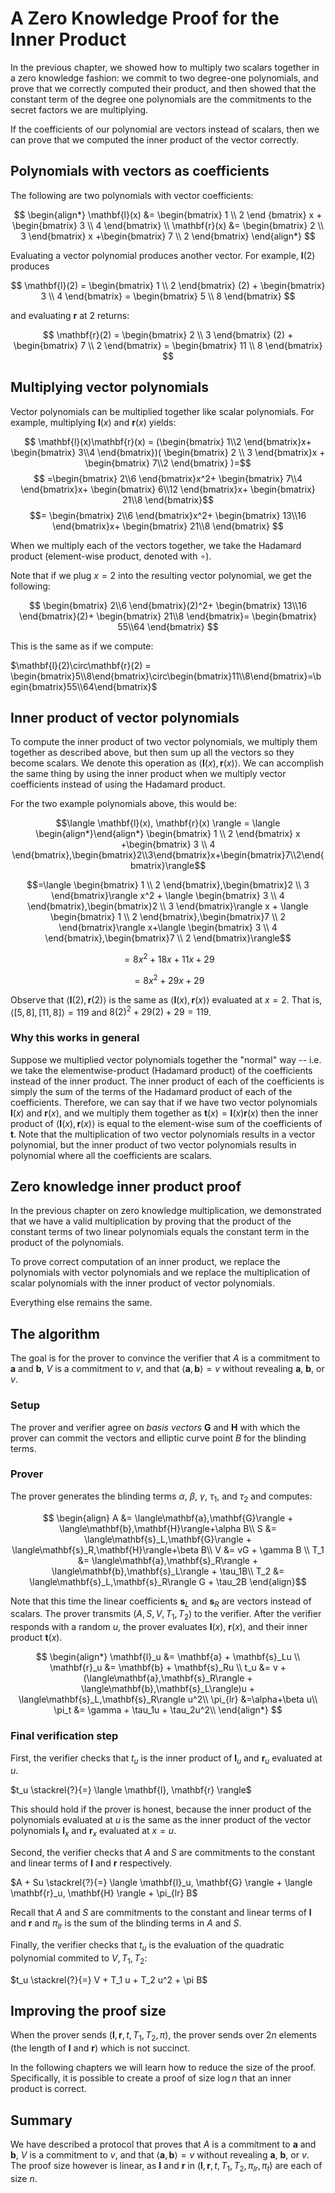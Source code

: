 # A Zero Knowledge Proof for the Inner Product

In the previous chapter, we showed how to multiply two scalars together in a zero knowledge fashion: we commit to two degree-one polynomials, and prove that we correctly computed their product, and then showed that the constant term of the degree one polynomials are the commitments to the secret factors we are multiplying.

If the coefficients of our polynomial are vectors instead of scalars, then we can prove that we computed the inner product of the vector correctly.

## Polynomials with vectors as coefficients
The following are two polynomials with vector coefficients:

$$
\begin{align*}
\mathbf{l}(x) &= \begin{bmatrix} 1 \\ 2 \end {bmatrix} x + \begin{bmatrix} 3 \\ 4 \end{bmatrix} \\
\mathbf{r}(x) &= \begin{bmatrix} 2 \\ 3 \end{bmatrix} x +\begin{bmatrix} 7 \\ 2 \end{bmatrix}
\end{align*}
$$

Evaluating a vector polynomial produces another vector. For example, $\mathbf{l}(2)$ produces

$$
\mathbf{l}(2) = \begin{bmatrix} 1 \\ 2 \end{bmatrix} (2) + \begin{bmatrix} 3 \\ 4 \end{bmatrix} = \begin{bmatrix} 5 \\ 8 \end{bmatrix}
$$


and evaluating $\mathbf{r}$ at 2 returns:

$$
\mathbf{r}(2) = \begin{bmatrix} 2 \\ 3 \end{bmatrix} (2) + \begin{bmatrix} 7 \\ 2 \end{bmatrix} = \begin{bmatrix} 11 \\ 8 \end{bmatrix}
$$

## Multiplying vector polynomials
Vector polynomials can be multiplied together like scalar polynomials. For example, multiplying $\mathbf{l}(x)$ and $\mathbf{r}(x)$ yields:

$$
\mathbf{l}(x)\mathbf{r}(x) = 
(\begin{bmatrix}
1\\2
\end{bmatrix}x+
\begin{bmatrix}
3\\4
\end{bmatrix})(
\begin{bmatrix}
2 \\ 3
\end{bmatrix}x + 
\begin{bmatrix}
7\\2
\end{bmatrix}
)=$$
$$
=\begin{bmatrix}
2\\6
\end{bmatrix}x^2+
\begin{bmatrix}
7\\4
\end{bmatrix}x+
\begin{bmatrix}
6\\12
\end{bmatrix}x+
\begin{bmatrix}
21\\8
\end{bmatrix}$$
$$=
\begin{bmatrix}
2\\6
\end{bmatrix}x^2+
\begin{bmatrix}
13\\16
\end{bmatrix}x+
\begin{bmatrix}
21\\8
\end{bmatrix}
$$

When we multiply each of the vectors together, we take the Hadamard product (element-wise product, denoted with $\circ$).

Note that if we plug $x = 2$ into the resulting vector polynomial, we get the following:

$$
\begin{bmatrix}
2\\6
\end{bmatrix}(2)^2+
\begin{bmatrix}
13\\16
\end{bmatrix}(2)+
\begin{bmatrix}
21\\8
\end{bmatrix}=
\begin{bmatrix}
55\\64
\end{bmatrix}
$$

This is the same as if we compute:

$\mathbf{l}(2)\circ\mathbf{r}(2) = \begin{bmatrix}5\\8\end{bmatrix}\circ\begin{bmatrix}11\\8\end{bmatrix}=\begin{bmatrix}55\\64\end{bmatrix}$

## Inner product of vector polynomials
To compute the inner product of two vector polynomials, we multiply them together as described above, but then sum up all the vectors so they become scalars. We denote this operation as $\langle \mathbf{l}(x), \mathbf{r}(x) \rangle$. We can accomplish the same thing by using the inner product when we multiply vector coefficients instead of using the Hadamard product.

For the two example polynomials above, this would be:

$$\langle \mathbf{l}(x), \mathbf{r}(x) \rangle = \langle \begin{align*}\end{align*} \begin{bmatrix} 1 \\ 2 \end{bmatrix} x +\begin{bmatrix} 3 \\ 4 \end{bmatrix},\begin{bmatrix}2\\3\end{bmatrix}x+\begin{bmatrix}7\\2\end{bmatrix}\rangle$$

$$=\langle \begin{bmatrix} 1 \\ 2 \end{bmatrix},\begin{bmatrix}2 \\ 3 \end{bmatrix}\rangle x^2 + \langle \begin{bmatrix} 3 \\ 4 \end{bmatrix},\begin{bmatrix}2 \\ 3 \end{bmatrix}\rangle x + \langle \begin{bmatrix} 1 \\ 2 \end{bmatrix},\begin{bmatrix}7 \\ 2 \end{bmatrix}\rangle x+\langle \begin{bmatrix} 3 \\ 4 \end{bmatrix},\begin{bmatrix}7 \\ 2 \end{bmatrix}\rangle$$

$$=8x^2 + 18x + 11x + 29$$

$$=8x^2 + 29x + 29$$

Observe that $\langle\mathbf{l}(2), \mathbf{r}(2)\rangle$ is the same as $\langle \mathbf{l}(x), \mathbf{r}(x)\rangle$ evaluated at $x = 2$. That is, $\langle [5, 8], [11, 8]\rangle = 119$ and $8(2)^2 + 29(2) + 29 = 119$.

### Why this works in general
Suppose we multiplied vector polynomials together the "normal" way -- i.e. we take the elementwise-product (Hadamard product) of the coefficients instead of the inner product. The inner product of each of the coefficients is simply the sum of the terms of the Hadamard product of each of the coefficients. Therefore, we can say that if we have two vector polynomials $\mathbf{l}(x)$ and $\mathbf{r}(x)$, and we multiply them together as $\mathbf{t}(x)=\mathbf{l}(x)\mathbf{r}(x)$ then the inner product of $\langle \mathbf{l}(x), \mathbf{r}(x) \rangle$ is equal to the element-wise sum of the coefficients of $\mathbf{t}$. Note that the multiplication of two vector polynomials results in a vector polynomial, but the inner product of two vector polynomials results in polynomial where all the coefficients are scalars.

## Zero knowledge inner product proof
In the previous chapter on zero knowledge multiplication, we demonstrated that we have a valid multiplication by proving that the product of the constant terms of two linear polynomials equals the constant term in the product of the polynomials.

To prove correct computation of an inner product, we replace the polynomials with vector polynomials and we replace the multiplication of scalar polynomials with the inner product of vector polynomials.

Everything else remains the same.

## The algorithm
The goal is for the prover to convince the verifier that $A$ is a commitment to $\mathbf{a}$ and $\mathbf{b}$, $V$ is a commitment to $v$, and that $\langle \mathbf{a}, \mathbf{b} \rangle = v$ without revealing $\mathbf{a}$, $\mathbf{b}$, or $v$.

### Setup
The prover and verifier agree on *basis vectors* $\mathbf{G}$ and $\mathbf{H}$ with which the prover can commit the vectors and elliptic curve point $B$ for the blinding terms.

### Prover
The prover generates the blinding terms $\alpha$, $\beta$, $\gamma$, $\tau_1$, and $\tau_2$ and computes:

$$
\begin{align}
A &= \langle\mathbf{a},\mathbf{G}\rangle + \langle\mathbf{b},\mathbf{H}\rangle+\alpha B\\
S &= \langle\mathbf{s}_L,\mathbf{G}\rangle + \langle\mathbf{s}_R,\mathbf{H}\rangle+\beta B\\
V &= vG + \gamma B \\
T_1 &= \langle\mathbf{a},\mathbf{s}_R\rangle + \langle\mathbf{b},\mathbf{s}_L\rangle + \tau_1B\\
T_2 &= \langle\mathbf{s}_L,\mathbf{s}_R\rangle G + \tau_2B
\end{align}$$

Note that this time the linear coefficients $\mathbf{s}_L$ and $\mathbf{s}_R$ are vectors instead of scalars. The prover transmits $(A, S, V, T_1, T_2)$ to the verifier. After the verifier responds with a random $u$, the prover evaluates $\mathbf{l}(x)$, $\mathbf{r}(x)$, and their inner product $\mathbf{t}(x)$.

$$
\begin{align*}
\mathbf{l}_u &= \mathbf{a} + \mathbf{s}_Lu \\
\mathbf{r}_u &= \mathbf{b} + \mathbf{s}_Ru \\
t_u &= v + (\langle\mathbf{a},\mathbf{s}_R\rangle + \langle\mathbf{b},\mathbf{s}_L\rangle)u + \langle\mathbf{s}_L,\mathbf{s}_R\rangle u^2\\
\pi_{lr} &=\alpha+\beta u\\
\pi_t &= \gamma + \tau_1u + \tau_2u^2\\
\end{align*}
$$

### Final verification step
First, the verifier checks that $t_u$ is the inner product of $\mathbf{l}_u$ and $\mathbf{r}_u$ evaluated at $u$.

$t_u \stackrel{?}{=} \langle \mathbf{l}, \mathbf{r} \rangle$

This should hold if the prover is honest, because the inner product of the polynomials evaluated at $u$ is the same as the inner product of the vector polynomials $\mathbf{l}_x$ and $\mathbf{r}_x$ evaluated at $x = u$.

Second, the verifier checks that $A$ and $S$ are commitments to the constant and linear terms of $\mathbf{l}$ and $\mathbf{r}$ respectively.

$A + Su \stackrel{?}{=} \langle \mathbf{l}_u, \mathbf{G} \rangle + \langle \mathbf{r}_u, \mathbf{H} \rangle + \pi_{lr} B$

Recall that $A$ and $S$ are commitments to the constant and linear terms of $\mathbf{l}$ and $\mathbf{r}$ and $\pi_{lr}$ is the sum of the blinding terms in $A$ and $S$.

Finally, the verifier checks that $t_u$ is the evaluation of the quadratic polynomial commited to $V, T_1, T_2$:

$t_u \stackrel{?}{=} V + T_1 u + T_2 u^2 + \pi B$

## Improving the proof size
When the prover sends $(\mathbf{l}, \mathbf{r}, t, T_1, T_2, \pi)$, the prover sends over $2n$ elements (the length of $\mathbf{l}$ and $\mathbf{r}$) which is not succinct.

In the following chapters we will learn how to reduce the size of the proof. Specifically, it is possible to create a proof of size $\log n$ that an inner product is correct.

## Summary
We have described a protocol that proves that $A$ is a commitment to $\mathbf{a}$ and $\mathbf{b}$, $V$ is a commitment to $v$, and that $\langle \mathbf{a}, \mathbf{b} \rangle = v$ without revealing $\mathbf{a}$, $\mathbf{b}$, or $v$. The proof size however is linear, as $\mathbf{l}$ and $\mathbf{r}$ in $(\mathbf{l}, \mathbf{r}, t, T_1, T_2, \pi_{lr},\pi_t)$ are each of size $n$.